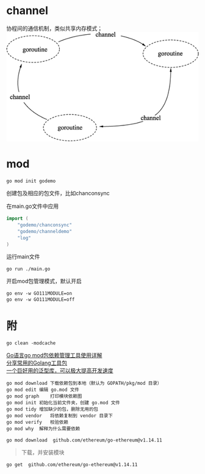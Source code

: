 #  channel
协程间的通信机制，类似共享内存模式；
![goroutine-channel](/image/goroutine-channel.jpg)


# mod 
```
go mod init godemo
```


创建包及相应的包文件，比如chanconsync


在main.go文件中应用

``` go
import (
	"godemo/chanconsync"
	"godemo/channeldemo"
	"log"
)
```

运行main文件

```
go run ./main.go
```


开启mod包管理模式，默认开启
```
go env -w GO111MODULE=on
go env -w GO111MODULE=off
```

# 附
```
go clean -modcache
```

[Go语言go mod包依赖管理工具使用详解](http://c.biancheng.net/view/5712.html)  
[分享常用的Golang工具包](https://www.jianshu.com/p/f6fa8e9b790a)   
[一个巨好用的泛型库，可以极大提高开发速度](https://github.com/samber/lo)

```
go mod download	下载依赖包到本地（默认为 GOPATH/pkg/mod 目录）
go mod edit	编辑 go.mod 文件
go mod graph	打印模块依赖图
go mod init	初始化当前文件夹，创建 go.mod 文件
go mod tidy	增加缺少的包，删除无用的包
go mod vendor	将依赖复制到 vendor 目录下
go mod verify	校验依赖
go mod why	解释为什么需要依赖
```

```
go mod download	 github.com/ethereum/go-ethereum@v1.14.11
```

> 下载，并安装模块

```
go get  github.com/ethereum/go-ethereum@v1.14.11
```